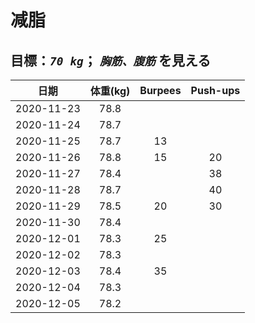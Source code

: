 # 减脂

## 目標：*`70 kg`*； *`胸筋、腹筋`* を見える 

| 日期 | 体重(kg) | Burpees | Push-ups |
| :-: | :-: | :-: | :-: |
| 2020-11-23 | 78.8 |    |    |
| 2020-11-24 | 78.7 |    |    |
| 2020-11-25 | 78.7 | 13 |    |
| 2020-11-26 | 78.8 | 15 | 20 |
| 2020-11-27 | 78.4 |    | 38 |
| 2020-11-28 | 78.7 |    | 40 |
| 2020-11-29 | 78.5 | 20 | 30 |
| 2020-11-30 | 78.4 |    |    |
| 2020-12-01 | 78.3 | 25 |    |
| 2020-12-02 | 78.3 |    |    |
| 2020-12-03 | 78.4 | 35 |    |
| 2020-12-04 | 78.3 |    |    |
| 2020-12-05 | 78.2 |    |    |

